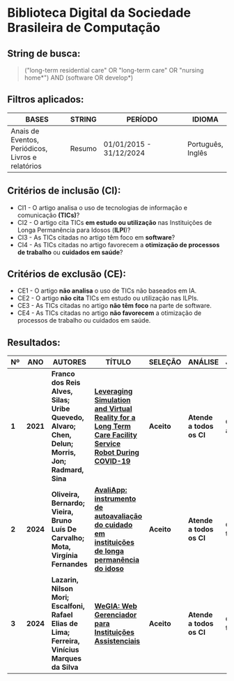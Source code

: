 # Biblioteca Digital da Sociedade Brasileira de Computação

## String de busca:
> ("long-term residential care" OR "long-term care" OR "nursing home*") AND (software OR develop*)

## Filtros aplicados:
| BASES | STRING | PERÍODO | IDIOMA |
| ----- | ------ | ------- | ------ |
| Anais de Eventos,<br>Periódicos,<br>Livros e relatórios | Resumo | 01/01/2015 - 31/12/2024 | Português,<br>Inglês |

## Critérios de inclusão (CI):
* CI1 - O artigo analisa o uso de tecnologias de informação e comunicação **(TICs)**?
* CI2 - O artigo cita TICs **em estudo ou utilização** nas Instituições de Longa Permanência para Idosos (**ILPI**)?
* CI3 - As TICs citadas no artigo têm foco em **software**?
* CI4 - As TICs citadas no artigo favorecem a **otimização de processos de trabalho** ou **cuidados em saúde**?

## Critérios de exclusão (CE):
* CE1 - O artigo **não analisa** o uso de TICs não baseados em IA.
* CE2 - O artigo **não cita** TICs em estudo ou utilização nas ILPIs.
* CE3 - As TICs citadas no artigo **não têm foco** na parte de software.
* CE4 - As TICs citadas no artigo **não favorecem** a otimização de processos de trabalho ou cuidados em saúde.

## Resultados:
| Nº | ANO | AUTORES | TÍTULO | SELEÇÃO | ANÁLISE | JUSTIFICATIVA |
| -- | --- | ------- | ------ | ------- | ------- | ------------- |
| **1** | **2021** | **Franco dos Reis Alves, Silas;<br>Uribe Quevedo, Alvaro;<br>Chen, Delun;<br>Morris, Jon;<br>Radmard, Sina** | [**Leveraging Simulation and Virtual Reality for a Long Term Care Facility Service Robot During COVID-19**](https://sol.sbc.org.br/index.php/svr/article/view/17536) | **Aceito** | **Atende a todos os CI** | **Considerando abstract** |
| **2** | **2024** | **Oliveira, Bernardo;<br>Vieira, Bruno Luís De Carvalho;<br>Mota, Virgínia Fernandes** | [**AvaliApp: instrumento de autoavaliação do cuidado em instituições de longa permanência do idoso**](https://sol.sbc.org.br/index.php/webmedia_estendido/article/view/30481) | **Aceito** | **Atende a todos os CI** | **Considerando título** |
| **3** | **2024** | **Lazarin, Nilson Mori;<br>Escalfoni, Rafael Elias de Lima;<br>Ferreira, Vinícius Marques da Silva** | [**WeGIA: Web Gerenciador para Instituições Assistenciais**](https://sol.sbc.org.br/index.php/latinoware/article/view/31544) | **Aceito** | **Atende a todos os CI** | **Considerando título** |